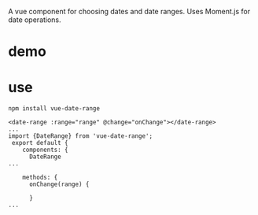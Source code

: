 A vue component for choosing dates and date ranges. Uses Moment.js for date operations.

# demo
[](https://github.com/ParadeTo/vue-date-range/blob/master/img/demo.png)

# use
``npm install vue-date-range``
```
<date-range :range="range" @change="onChange"></date-range>
...
import {DateRange} from 'vue-date-range';
 export default {
    components: {
      DateRange
...

    methods: {
      onChange(range) {

      }
...
```